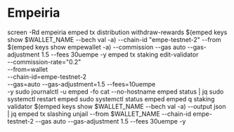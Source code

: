 # Empeiria
screen -Rd empeiria
emped tx distribution withdraw-rewards $(emped keys show $WALLET_NAME --bech val -a) --chain-id "empe-testnet-2" --from $(emped keys show empewallet -a) --commission --gas auto --gas-adjustment 1.5 --fees 30uempe -y
emped tx staking edit-validator \
  --commission-rate="0.2" \
  --from=wallet \
  --chain-id=empe-testnet-2 \
  --gas=auto --gas-adjustment=1.5 --fees=10uempe \
  -y
sudo journalctl -u emped -fo cat --no-hostname
emped status | jq
sudo systemctl restart emped
sudo systemctl status emped
emped q staking validator $(emped keys show $WALLET_NAME --bech val -a) --output json | jq
emped tx slashing unjail --from $WALLET_NAME --chain-id empe-testnet-2 --gas auto --gas-adjustment 1.5 --fees 30uempe -y

